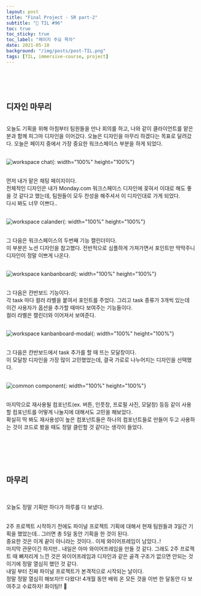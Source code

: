 ```yaml
---
layout: post
title: "Final Project - SR part-2"
subtitle: "📅 TIL #96"
toc: true
toc_sticky: true
toc_label: "페이지 주요 목차"
date: 2021-05-10
background: "/img/posts/post-TIL.png"
tags: [TIL, immersive-course, project]
---
```


<br/>
<br/>
<br/>

## 디자인 마무리

<br/>
오늘도 기획을 위해 아침부터 팀원들을 만나 회의를 하고, 나와 같이 클라이언트를 맡은 분과 함께 피그마 디자인을 이어갔다. 오늘은 디자인을 마무리 하겠다는 목표로 달려갔다. 오늘은 페이지 중에서 가장 중요한 워크스페이스 부분을 하게 되었다.

<br/>
<br/>

![workspace chat](https://user-images.githubusercontent.com/75570915/117676883-ea844c80-b1e8-11eb-85df-f7b056cfcf15.png){: width="100%" height="100%"}

<br/>
먼저 내가 맡은 채팅 페이지이다.

<br/>
전체적인 디자인은 내가 Monday.com 워크스페이스 디자인에 꽂혀서 이대로 해도 좋을 것 같다고 했는데, 팀원들이 모두 찬성을 해주셔서 이 디자인대로 가게 되었다.

<br/>
다시 봐도 너무 이쁘다..

<br/>
<br/>

![workspace calander](https://user-images.githubusercontent.com/75570915/117677272-46e76c00-b1e9-11eb-9d9e-bbdcb1f5936a.png){: width="100%" height="100%"}

<br/>
그 다음은 워크스페이스의 두번째 기능 캘린더이다.

<br/>
이 부분은 노션 디자인을 참고했다. 전반적으로 심플하게 가져가면서 포인트만 딱딱주니 디자인이 정말 이쁘게 나온다.

<br/>
<br/>

![workspace kanbanboard](https://user-images.githubusercontent.com/75570915/117677628-96c63300-b1e9-11eb-8bf7-c649af1ff5de.png){: width="100%" height="100%"}

<br/>
그 다음은 칸반보드 기능이다.

<br/>
각 task 마다 컬러 라벨을 붙여서 포인트를 주었다. 그리고 task 종류가 3개씩 있는데 이건 사용자가 옵션을 추가할 때마다 보여주는 기능들이다.

<br/>
컬러 라벨은 캘린더와 이어져서 보여준다.

<br/>
<br/>

![workspace kanbanboard-modal](https://user-images.githubusercontent.com/75570915/117677985-eefd3500-b1e9-11eb-871b-a7f68235d33c.png){: width="100%" height="100%"}

<br/>
그 다음은 칸반보드에서 task 추가를 할 때 뜨는 모달창이다.

<br/>
이 모달창 디자인을 가장 많이 고민했었는데, 결국 가로로 나누어지는 디자인을 선택했다.

<br/>
<br/>

![common component](https://user-images.githubusercontent.com/75570915/117678770-a85c0a80-b1ea-11eb-803a-10f65ca7af14.png){: width="100%" height="100%"}

<br/>
마지막으로 재사용될 컴포넌트(ex. 버튼, 인풋창, 프로필 사진, 모달창) 등등 같이 사용할 컴포넌트를 어떻게 나눌지에 대해서도 고민을 해보았다.

<br/>
확실히 딱 봐도 재사용성이 높은 컴포넌트들은 하나의 컴포넌트들로 만들어 두고 사용하는 것이 코드로 봤을 때도 정말 클린할 것 같다는 생각이 들었다.

<br/>
<br/>
<br/>
<br/>
<br/>
<br/>

## 마무리

<br/>

오늘도 정말 기획만 하다가 하루를 다 보냈다.

<br/>
2주 프로젝트 시작하기 전에도 파이널 프로젝트 기획에 대해서 현재 팀원들과 3일간 기획을 했었는데.. 그러면 총 5일 동안 기획을 한 것이 된다.

<br/>
중요한 것은 이게 끝이 아니라는 것이다.. 이제 와이어프레임이 남았다..!

<br/>
마지막 관문이긴 하지만.. 내일은 아마 와이어프레임을 만들 것 같다. 그래도 2주 프로젝트 때 뼈저리게 느낀 것은 와이어프레임과 디자인과 같은 골격 구조가 없으면 안되는 것이기에 정말 열심히 했던 것 같다.

<br/>
내일 부터 진짜 파이널 프로젝트가 본격적으로 시작되는 날이다.

<br/>
정말 정말 열심히 해보자!!! 다왔다! 4개월 동안 배워 온 모든 것을 이번 한 달동안 다 보여주고 수료하자! 화이팅!! 💪

<br/>
<br/>
<br/>
<br/>
<br/>
<br/>

